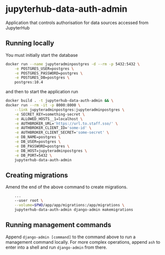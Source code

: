 # jupyterhub-data-auth-admin

Application that controls authorisation for data sources accessed from JupyterHub

## Running locally

You must initially start the database

```bash
docker run --name jupyteradminpostgres -d --rm -p 5432:5432 \
    -e POSTGRES_USER=postgres \
    -e POSTGRES_PASSWORD=postgres \
    -e POSTGRES_DB=postgres \
    postgres:10.4
```

and then to start the application run

```bash
docker build . -t jupyterhub-data-auth-admin && \
docker run --rm -it -p 8000:8000 \
    --link jupyteradminpostgres:jupyteradminpostgres \
    -e SECRET_KEY=something-secret \
    -e ALLOWED_HOSTS__1=localhost \
    -e AUTHBROKER_URL='https://url.to.staff.sso/' \
    -e AUTHBROKER_CLIENT_ID='some-id' \
    -e AUTHBROKER_CLIENT_SECRET='some-secret' \
    -e DB_NAME=postgres \
    -e DB_USER=postgres \
    -e DB_PASSWORD=postgres \
    -e DB_HOST=jupyteradminpostgres \
    -e DB_PORT=5432 \
    jupyterhub-data-auth-admin
```

## Creating migrations

Amend the end of the above command to create migrations.

```bash
    ...
    --user root \
    --volume=$PWD/app/app/migrations:/app/migrations \
    jupyterhub-data-auth-admin django-admin makemigrations
```

## Running management commands

Append `django-admin [command]` to the command above to run a management command locally. For more complex operations, append `ash` to enter into a shell and run `django-admin` from there.
